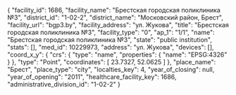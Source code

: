 {
    "facility_id": 1686,
    "facility_name": "Брестская городская поликлиника №3",
    "district_id": "1-02-2",
    "district_name": "Московский район, Брест",
    "facility_url": "bgp3.by",
    "facility_address": "ул. Жукова",
    "title": "Брестская городская поликлиника №3",
    "facility_type": "0",
    "ap_1": "1\/1",
    "name": "Брестская городская поликлиника №3",
    "state": "public institution",
    "stats": [],
    "med_id": 10229973,
    "address": "ул. Жукова",
    "devices": [],
    "coord_x_y": {
        "crs": {
            "type": "name",
            "properties": {
                "name": "EPSG:4326"
            }
        },
        "type": "Point",
        "coordinates": [
            23.7327,
            52.0625
        ]
    },
    "place_name": "Брест",
    "place_type": "city",
    "localties_key": 4,
    "year_of_closing": null,
    "year_of_opening": "2011",
    "healthcare_facility_key": 1686,
    "administrative_division_id": "1-02-2"
}